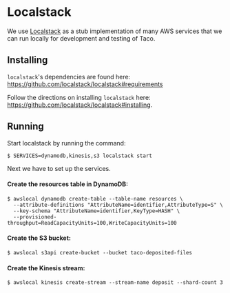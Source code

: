 # Localstack

We use [Localstack](https://github.com/localstack/localstack) as a stub implementation of many AWS services that we can run locally for development and testing of Taco.

## Installing
`localstack`'s dependencies are found here:
https://github.com/localstack/localstack#requirements

Follow the directions on installing `localstack` here: https://github.com/localstack/localstack#installing.


## Running

Start localstack by running the command:
```shell
$ SERVICES=dynamodb,kinesis,s3 localstack start
```

Next we have to set up the services.

#### Create the resources table in DynamoDB:
```shell
$ awslocal dynamodb create-table --table-name resources \
  --attribute-definitions "AttributeName=identifier,AttributeType=S" \
  --key-schema "AttributeName=identifier,KeyType=HASH" \
  --provisioned-throughput=ReadCapacityUnits=100,WriteCapacityUnits=100
```

#### Create the S3 bucket:
```shell
$ awslocal s3api create-bucket --bucket taco-deposited-files
```

#### Create the Kinesis stream:
```shell
$ awslocal kinesis create-stream --stream-name deposit --shard-count 3
```
